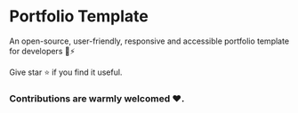 # Portfolio Template

An open-source, user-friendly, responsive and accessible portfolio template for developers 🚀⚡

Give star ⭐ if you find it useful. 


### Contributions are warmly welcomed ❤️.
